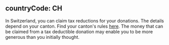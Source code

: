 countryCode: CH
---
In Switzerland, you can claim tax reductions for your donations. The details depend on your canton. Find your canton's rules [here](https://www.ch.ch/de/spende-abziehen/). The money that can be claimed from a tax deductible donation may enable you to be more generous than you initially thought.
